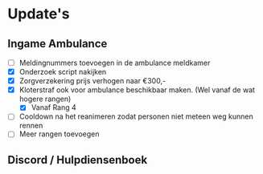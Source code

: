 # Update's

## Ingame Ambulance
- [ ] Meldingnummers toevoegen in de ambulance meldkamer
- [x] Onderzoek script nakijken
- [x] Zorgverzekering prijs verhogen naar €300,-
- [x] Kloterstraf ook voor ambulance beschikbaar maken. (Wel vanaf de wat hogere rangen)
    * [x] Vanaf Rang 4
- [ ] Cooldown na het reanimeren zodat personen niet meteen weg kunnen rennen
- [ ] Meer rangen toevoegen
## Discord / Hulpdiensenboek

